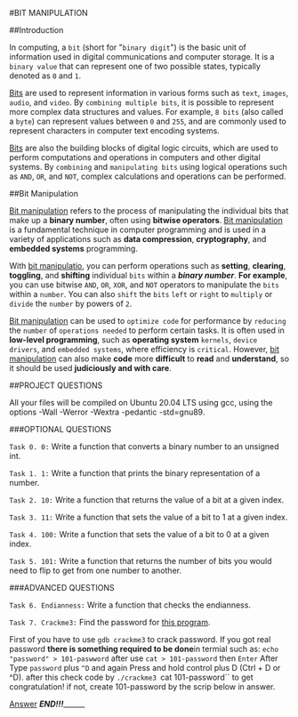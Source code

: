 #BIT MANIPULATION

##Introduction

In computing, a `bit` (short for "`binary digit`") is the basic unit of information used in digital communications and computer storage. It is a `binary value` that can represent one of two possible states, typically denoted as `0` and `1`.

[Bits]() are used to represent information in various forms such as `text`, `images`, `audio`, and `video`. By `combining multiple bits`, it is possible to represent more complex data structures and values. For example, `8 bits` (also called a `byte`) can represent values between `0` and `255`, and are commonly used to represent characters in computer text encoding systems.

[Bits]() are also the building blocks of digital logic circuits, which are used to perform computations and operations in computers and other digital systems. By `combining` and `manipulating bits` using logical operations such as `AND`, `OR`, and `NOT`, complex calculations and operations can be performed.

##Bit Manipulation

[Bit manipulation]() refers to the process of manipulating the individual bits that make up a **binary number**, often using **bitwise operators**. [Bit manipulation]() is a fundamental technique in computer programming and is used in a variety of applications such as **data compression**, **cryptography**, and **embedded systems** programming.

With [bit manipulatio](), you can perform operations such as **setting**, **clearing**, **toggling**, and **shifting** individual `bits` within a ***binary number***. **For example**, you can use bitwise `AND`, `OR`, `XOR`, and `NOT` operators to manipulate the `bits` within a `number`. You can also `shift` the `bits` `left` or `right` to `multiply` or `divide` the `number` by powers of `2`.

[Bit manipulation]() can be used to `optimize code` for performance by `reducing` the `number` of `operations needed` to perform certain tasks. It is often used in **low-level programming**, such as **operating system** `kernels`, `device drivers`, and `embedded systems`, where efficiency is `critical`. However, [bit manipulation]() can also make **code** more **difficult** to **read** and **understand**, so it should be used **judiciously and with care**.

##PROJECT QUESTIONS

All your files will be compiled on Ubuntu 20.04 LTS using gcc, using the options -Wall -Werror -Wextra -pedantic -std=gnu89.

###OPTIONAL QUESTIONS

`Task 0. 0:` Write a function that converts a binary number to an unsigned int.

`Task 1. 1:` Write a function that prints the binary representation of a number.

`Task 2. 10:` Write a function that returns the value of a bit at a given index.

`Task 3. 11:` Write a function that sets the value of a bit to 1 at a given index.

`Task 4. 100:` Write a function that sets the value of a bit to 0 at a given index.

`Task 5. 101:` Write a function that returns the number of bits you would need to flip to get from one number to another.


###ADVANCED QUESTIONS

`Task 6. Endianness:` Write a function that checks the endianness.

`Task 7. Crackme3:` Find the password for [this program](https://github.com/holbertonschool/0x13.c).

First of you have to use `gdb crackme3` to crack password.
If you got real password **there is something required to be done**in termial such as: `echo "password" > 101-paswword` after use `cat > 101-password` then `Enter`
After Type `password` plus `^D` and again Press and hold control plus D (Ctrl + D or ^D).
after this check code by `./crackme3 `cat 101-password`` to get congratulation! if not, create 101-password by the scrip below in answer.

[Answer](https://raw.githubusercontent.com/osala-eng/alx_tools/master/crackme3.sh)
___________________________________END!!!_________________________________________
